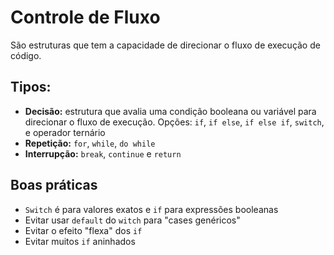 # Controle de Fluxo
 São estruturas que tem a capacidade de direcionar o fluxo de execução de código.
 ## Tipos:
 * **Decisão:** estrutura que avalia uma condição booleana ou variável para direcionar o fluxo de execução.
   Opções: `if`, `if else`, `if else if`, `switch`, e operador ternário
 * **Repetição:** `for`, `while`, `do while`
 * **Interrupção:** `break`, `continue` e `return`
 ## Boas práticas
 * `Switch` é para valores exatos e `if` para expressões booleanas
 * Evitar usar `default` do `witch` para "cases genéricos"
 * Evitar o efeito "flexa" dos `if`
 * Evitar muitos `if` aninhados
 